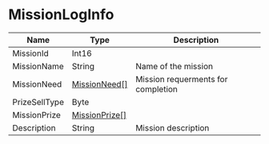 # MissionLogInfo

|Name|Type|Description|
|---|---|---|
|MissionId|Int16||
|MissionName|String|Name of the mission|
|MissionNeed|[MissionNeed[]](./MissionNeed.md)|Mission requerments for completion|
|PrizeSellType|Byte||
|MissionPrize|[MissionPrize[]](./MissionPrize.md)||
|Description|String|Mission description|
